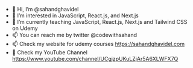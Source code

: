 - 👋 Hi, I’m @sahandghavidel
- 👀 I’m interested in JavaScript, React.js, and Next.js
- 🌱 I’m currently teaching JavaScript, React.js, Next.js and Tailwind CSS on Udemy
- 📫 You can reach me by twitter @codewithsahand
- 📫 Check my website for udemy courses https://sahandghavidel.com
- 🌱 Check my YouTube Channel https://www.youtube.com/channel/UCgjzpUKuLZjAr5A6XLWFX7Q

<!---
sahandghavidel/sahandghavidel is a ✨ special ✨ repository because its `README.md` (this file) appears on your GitHub profile.
You can click the Preview link to take a look at your changes.
--->
